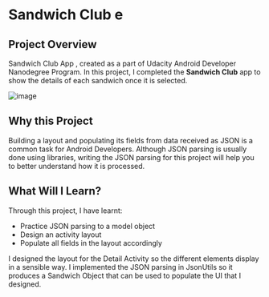 # Sandwich Club e

## Project Overview
Sandwich Club App , created as a part of Udacity Android Developer Nanodegree Program.
In this project, I completed the **Sandwich Club** app to show the details of each sandwich once it is selected.

![image](https://user-images.githubusercontent.com/30228915/64720219-33db4080-d4ca-11e9-8ced-1c9ad8ba8b85.png)

## Why this Project

Building a layout and populating its fields from data received as JSON
is a common task for Android Developers. Although JSON parsing is usually
done using libraries, writing the JSON parsing for  this project will
help you to better understand how it is processed.

## What Will I Learn?
Through this project, I have learnt:
- Practice JSON parsing to a model object
- Design an activity layout
- Populate all fields in the layout accordingly

I designed the layout for the Detail Activity so the different elements
display in a sensible way. I implemented the JSON parsing in JsonUtils so it
produces a Sandwich Object that can be used to populate the UI that I designed.
